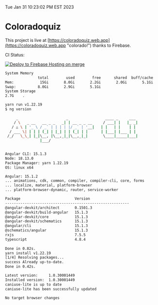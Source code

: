 Tue Jan 31 10:23:02 PM EST 2023

# Coloradoquiz


This project is live at [https://coloradoquiz.web.app](https://coloradoquiz.web.app "colorado!") thanks to Firebase.

CI Status: 

[![Deploy to Firebase Hosting on merge](https://github.com/teamkushal/coloradoquiz/actions/workflows/firebase-hosting-merge.yml/badge.svg)](https://github.com/teamkushal/coloradoquiz/actions/workflows/firebase-hosting-merge.yml)

```bash
System Memory
               total        used        free      shared  buff/cache   available
Mem:            15Gi       8.0Gi       2.2Gi       2.0Gi       5.1Gi       4.9Gi
Swap:          8.0Gi       2.9Gi       5.1Gi
System Storage
2.7G	.
```
```bash
yarn run v1.22.19
$ ng version

     _                      _                 ____ _     ___
    / \   _ __   __ _ _   _| | __ _ _ __     / ___| |   |_ _|
   / △ \ | '_ \ / _` | | | | |/ _` | '__|   | |   | |    | |
  / ___ \| | | | (_| | |_| | | (_| | |      | |___| |___ | |
 /_/   \_\_| |_|\__, |\__,_|_|\__,_|_|       \____|_____|___|
                |___/
    

Angular CLI: 15.1.3
Node: 18.13.0
Package Manager: yarn 1.22.19
OS: linux x64

Angular: 15.1.2
... animations, cdk, common, compiler, compiler-cli, core, forms
... localize, material, platform-browser
... platform-browser-dynamic, router, service-worker

Package                         Version
---------------------------------------------------------
@angular-devkit/architect       0.1501.3
@angular-devkit/build-angular   15.1.3
@angular-devkit/core            15.1.3
@angular-devkit/schematics      15.1.3
@angular/cli                    15.1.3
@schematics/angular             15.1.3
rxjs                            7.5.5
typescript                      4.8.4
    
Done in 0.82s.
yarn install v1.22.19
[1/4] Resolving packages...
success Already up-to-date.
Done in 0.42s.
```
```bash
Latest version:     1.0.30001449
Installed version:  1.0.30001449
caniuse-lite is up to date
caniuse-lite has been successfully updated

No target browser changes
```
```bash
